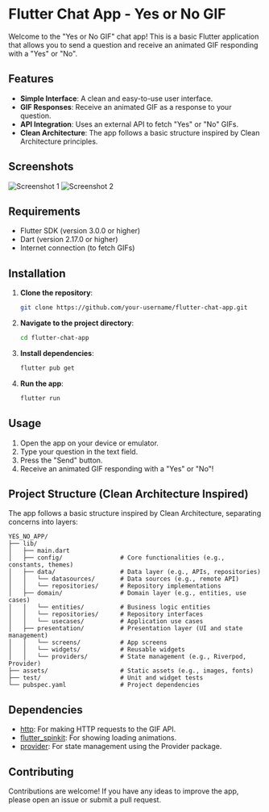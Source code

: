 # Flutter Chat App - Yes or No GIF

Welcome to the "Yes or No GIF" chat app! This is a basic Flutter application that allows you to send a question and receive an animated GIF responding with a "Yes" or "No".

## Features

- **Simple Interface**: A clean and easy-to-use user interface.
- **GIF Responses**: Receive an animated GIF as a response to your question.
- **API Integration**: Uses an external API to fetch "Yes" or "No" GIFs.
- **Clean Architecture**: The app follows a basic structure inspired by Clean Architecture principles.

## Screenshots

![Screenshot 1](screenshots/screenshot1.png)
![Screenshot 2](screenshots/screenshot2.png)

## Requirements

- Flutter SDK (version 3.0.0 or higher)
- Dart (version 2.17.0 or higher)
- Internet connection (to fetch GIFs)

## Installation

1. **Clone the repository**:
   ```bash
   git clone https://github.com/your-username/flutter-chat-app.git
2. **Navigate to the project directory**:
   ```bash
   cd flutter-chat-app
3. **Install dependencies**:
   ```bash
   flutter pub get
4. **Run the app**:
   ```bash
   flutter run
## Usage

1. Open the app on your device or emulator.
2. Type your question in the text field.
3. Press the "Send" button.
4. Receive an animated GIF responding with a "Yes" or "No"!

## Project Structure (Clean Architecture Inspired)

The app follows a basic structure inspired by Clean Architecture, separating concerns into layers:

```
YES_NO_APP/
├── lib/
│   ├── main.dart
│   ├── config/                # Core functionalities (e.g., constants, themes)
│   ├── data/                  # Data layer (e.g., APIs, repositories)
│   │   └── datasources/       # Data sources (e.g., remote API)
│   │   └── repositories/      # Repository implementations
│   ├── domain/                # Domain layer (e.g., entities, use cases)
│   │   └── entities/          # Business logic entities
│   │   └── repositories/      # Repository interfaces
│   │   └── usecases/          # Application use cases
│   ├── presentation/          # Presentation layer (UI and state management)
│   │   └── screens/           # App screens
│   │   └── widgets/           # Reusable widgets
│   │   └── providers/         # State management (e.g., Riverpod, Provider)
├── assets/                    # Static assets (e.g., images, fonts)
├── test/                      # Unit and widget tests
└── pubspec.yaml               # Project dependencies
```
## Dependencies

- [http](https://pub.dev/packages/http): For making HTTP requests to the GIF API.
- [flutter_spinkit](https://pub.dev/packages/flutter_spinkit): For showing loading animations.
- [provider](https://pub.dev/packages/provider): For state management using the Provider package.

## Contributing
Contributions are welcome! If you have any ideas to improve the app, please open an issue or submit a pull request.
